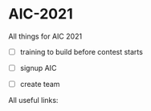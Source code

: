 # AIC-2021
All things for AIC 2021
- [  ] training to build before contest starts
- [  ] signup AIC
- [  ] create team




All useful links:

